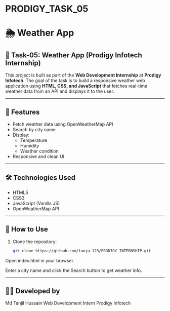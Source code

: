 # PRODIGY_TASK_05

# 🌦️ Weather App

## 🔹 Task-05: Weather App (Prodigy Infotech Internship)

This project is built as part of the **Web Development Internship** at **Prodigy Infotech**. The goal of the task is to build a responsive weather web application using **HTML, CSS, and JavaScript** that fetches real-time weather data from an API and displays it to the user.

---

## 📌 Features

- Fetch weather data using OpenWeatherMap API
- Search by city name
- Display:
  - Temperature
  - Humidity
  - Weather condition
- Responsive and clean UI

---

## 🛠️ Technologies Used

- HTML5
- CSS3
- JavaScript (Vanilla JS)
- OpenWeatherMap API

---

## 🚀 How to Use

1. Clone the repository:
   ```bash
   git clone https://github.com/tanju-123/PRODIGY_INTERNSHIP.git
Open index.html in your browser.

Enter a city name and click the Search button to get weather info.

---

## 🧑‍💻 Developed by
Md Tanjil Hussain
Web Development Intern
Prodigy Infotech



